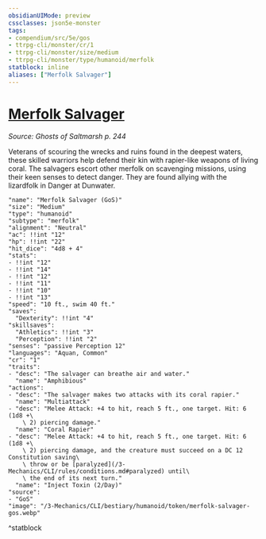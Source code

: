 ```yaml
---
obsidianUIMode: preview
cssclasses: json5e-monster
tags:
- compendium/src/5e/gos
- ttrpg-cli/monster/cr/1
- ttrpg-cli/monster/size/medium
- ttrpg-cli/monster/type/humanoid/merfolk
statblock: inline
aliases: ["Merfolk Salvager"]
---
```

# [Merfolk Salvager](3-Mechanics\CLI\bestiary\humanoid/merfolk-salvager-gos.md)
*Source: Ghosts of Saltmarsh p. 244*  

Veterans of scouring the wrecks and ruins found in the deepest waters, these skilled warriors help defend their kin with rapier-like weapons of living coral. The salvagers escort other merfolk on scavenging missions, using their keen senses to detect danger. They are found allying with the lizardfolk in Danger at Dunwater.

```statblock
"name": "Merfolk Salvager (GoS)"
"size": "Medium"
"type": "humanoid"
"subtype": "merfolk"
"alignment": "Neutral"
"ac": !!int "12"
"hp": !!int "22"
"hit_dice": "4d8 + 4"
"stats":
- !!int "12"
- !!int "14"
- !!int "12"
- !!int "11"
- !!int "10"
- !!int "13"
"speed": "10 ft., swim 40 ft."
"saves":
  "Dexterity": !!int "4"
"skillsaves":
  "Athletics": !!int "3"
  "Perception": !!int "2"
"senses": "passive Perception 12"
"languages": "Aquan, Common"
"cr": "1"
"traits":
- "desc": "The salvager can breathe air and water."
  "name": "Amphibious"
"actions":
- "desc": "The salvager makes two attacks with its coral rapier."
  "name": "Multiattack"
- "desc": "Melee Attack: +4 to hit, reach 5 ft., one target. Hit: 6 (1d8 +\
    \ 2) piercing damage."
  "name": "Coral Rapier"
- "desc": "Melee Attack: +4 to hit, reach 5 ft., one target. Hit: 6 (1d8 +\
    \ 2) piercing damage, and the creature must succeed on a DC 12 Constitution saving\
    \ throw or be [paralyzed](/3-Mechanics/CLI/rules/conditions.md#paralyzed) until\
    \ the end of its next turn."
  "name": "Inject Toxin (2/Day)"
"source":
- "GoS"
"image": "/3-Mechanics/CLI/bestiary/humanoid/token/merfolk-salvager-gos.webp"
```
^statblock